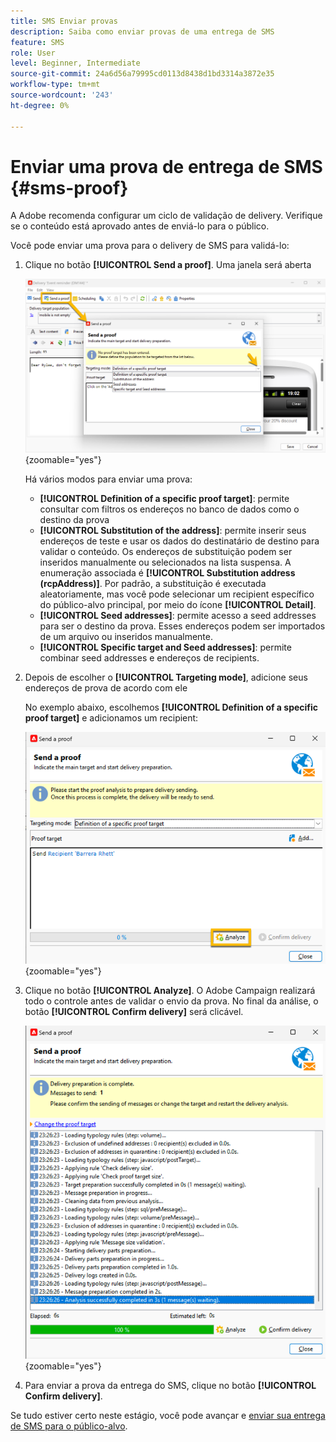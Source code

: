 ```yaml
---
title: SMS Enviar provas
description: Saiba como enviar provas de uma entrega de SMS
feature: SMS
role: User
level: Beginner, Intermediate
source-git-commit: 24a6d56a79995cd0113d8438d1bd3314a3872e35
workflow-type: tm+mt
source-wordcount: '243'
ht-degree: 0%

---
```



# Enviar uma prova de entrega de SMS {#sms-proof}

A Adobe recomenda configurar um ciclo de validação de delivery. Verifique se o conteúdo está aprovado antes de enviá-lo para o público.

Você pode enviar uma prova para o delivery de SMS para validá-lo:

1. Clique no botão **[!UICONTROL Send a proof]**. Uma janela será aberta

   ![](assets/proof_targeting.png){zoomable="yes"}

   Há vários modos para enviar uma prova:

   * **[!UICONTROL Definition of a specific proof target]**: permite consultar com filtros os endereços no banco de dados como o destino da prova
   * **[!UICONTROL Substitution of the address]**: permite inserir seus endereços de teste e usar os dados do destinatário de destino para validar o conteúdo. Os endereços de substituição podem ser inseridos manualmente ou selecionados na lista suspensa. A enumeração associada é **[!UICONTROL Substitution address (rcpAddress)]**.
Por padrão, a substituição é executada aleatoriamente, mas você pode selecionar um recipient específico do público-alvo principal, por meio do ícone **[!UICONTROL Detail]**.
   * **[!UICONTROL Seed addresses]**: permite acesso a seed addresses para ser o destino da prova. Esses endereços podem ser importados de um arquivo ou inseridos manualmente.
   * **[!UICONTROL Specific target and Seed addresses]**: permite combinar seed addresses e endereços de recipients.

1. Depois de escolher o **[!UICONTROL Targeting mode]**, adicione seus endereços de prova de acordo com ele

   No exemplo abaixo, escolhemos **[!UICONTROL Definition of a specific proof target]** e adicionamos um recipient:

   ![](assets/proof_recipient.png){zoomable="yes"}

1. Clique no botão **[!UICONTROL Analyze]**.
O Adobe Campaign realizará todo o controle antes de validar o envio da prova. No final da análise, o botão **[!UICONTROL Confirm delivery]** será clicável.

   ![](assets/proof_analyze.png){zoomable="yes"}

1. Para enviar a prova da entrega do SMS, clique no botão **[!UICONTROL Confirm delivery]**.

Se tudo estiver certo neste estágio, você pode avançar e [enviar sua entrega de SMS para o público-alvo](sms-audience.md).

